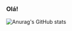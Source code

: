 ### Olá!


![Anurag's GitHub stats](https://github-readme-stats.vercel.app/api?username=anuraghazra&show_icons=true&theme=radical)
